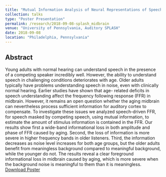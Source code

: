```yaml
---
title: "Mutual Information Analysis of Neural Representations of Speech in Noise in the Aging Midbrain"
collection: talks
type: "Poster Presentation"
permalink: /research/2018-09-08-splash_midbrain
venue: "University of Pennsylvania, Auditory SPLASH"
date: 2018-09-08
location: "Philadelphia, Pennsylvania"
---
```


Abstract
------
Young adults with normal hearing can understand speech in the presence of a competing speaker incredibly well. However, the ability to understand speech in challenging conditions deteriorates with age. Older adults typically have problems understanding speech in noise, even with clinically normal hearing. Earlier studies have shown that age- related deficits in speech understanding affect the frequency following response (FFR) in midbrain. However, it remains an open question whether the aging midbrain can nevertheless process sufficient information for auditory cortex to compensate. To investigate these issues we analyzed speech-driven FFR, for speech masked by competing speech, using mutual information, to estimate the amount of stimulus information is contained in the FFR. Our results show first a wide-band informational loss in both amplitude and phase of FFR caused by aging. Second, the loss of information is more severe in higher frequency bands in older listeners. Third, the information decreases as noise level increases for both age groups, but the older adults benefit from meaningless background compared to meaningful background, while the younger do not. The results reveal a clear foreground informational loss in midbrain caused by aging, which is more severe when the background noise is meaningful to them than it is meaningless. [Download Poster](http://cansl.isr.umd.edu/simonlab/pubs/SPLASH2018-MI-Midbrain.pdf)